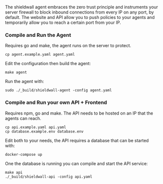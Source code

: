 The shieldwall agent embraces the zero trust principle and instruments your server firewall to block inbound
connections from every IP on any port, by default. The website and API allow you to push policies
to your agents and temporarily allow you to reach a certain port from your IP.

### Compile and Run the Agent

Requires go and make, the agent runs on the server to protect.

    cp agent.example.yaml agent.yaml

Edit the configuration then build the agent:

    make agent

Run the agent with:

    sudo ./_build/shieldwall-agent -config agent.yaml

### Compile and Run your own API + Frontend

Requires npm, go and make. The API needs to be hosted on an IP that the agents can reach.

    cp api.example.yaml api.yaml
    cp database.example.env database.env

Edit both to your needs, the API requires a database that can be started with:

    docker-compose up

One the database is running you can compile and start the API service:

    make api
    ./_build/shieldwall-api -config api.yaml
